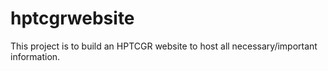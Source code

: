 # hptcgrwebsite

This project is to build an HPTCGR website to host all necessary/important information.
